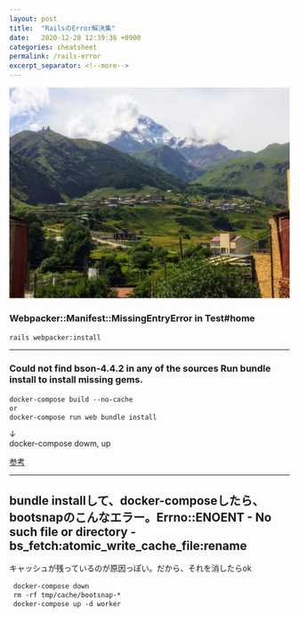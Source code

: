 ```yaml
---
layout: post
title:  "RailsのError解決集"
date:   2020-12-28 12:39:36 +0900
categories: cheatsheet
permalink: /rails-error
excerpt_separator: <!--more-->
---
```

![image here](/assets/img/thumbnail/eight.jpeg)
<!-- <div style="text-align: center;">
<img src="/assets/img/thumbnail/eight.jpeg" width="550px" height="400px">
</div> -->
<!--more-->

### Webpacker::Manifest::MissingEntryError in Test#home

```
rails webpacker:install
```

<hr>

### Could not find bson-4.4.2 in any of the sources Run bundle install to install missing gems.

```
docker-compose build --no-cache
or
docker-compose run web bundle install
```
↓
<br>
docker-compose dowm, up 

[参考](https://fuqda.hatenablog.com/entry/2019/03/21/204118)

<hr>

## bundle installして、docker-composeしたら、bootsnapのこんなエラー。Errno::ENOENT - No such file or directory - bs_fetch:atomic_write_cache_file:rename 

キャッシュが残っているのが原因っぽい。だから、それを消したらok

```
 docker-compose down
 rm -rf tmp/cache/bootsnap-*
 docker-compose up -d worker
```
